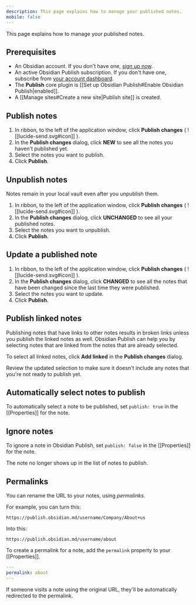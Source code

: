 ```yaml
---
description: This page explains how to manage your published notes.
mobile: false
---
```


This page explains how to manage your published notes.

## Prerequisites

- An Obsidian account. If you don't have one, [sign up now](https://obsidian.md/auth?returnto=%2Faccount%2Fpublish#signup).
- An active Obsidian Publish subscription. If you don't have one, subscribe from [your account dashboard](https://obsidian.md/account/publish).
- The **Publish** core plugin is [[Set up Obsidian Publish#Enable Obsidian Publish|enabled]].
- A [[Manage sites#Create a new site|Publish site]] is created.

## Publish notes

1. In ribbon, to the left of the application window, click **Publish changes** ( ![[lucide-send.svg#icon]] ).
2. In the **Publish changes** dialog, click **NEW** to see all the notes you haven't published yet.
3. Select the notes you want to publish.
4. Click **Publish**.

## Unpublish notes

Notes remain in your local vault even after you unpublish them.

1. In ribbon, to the left of the application window, click **Publish changes** ( ![[lucide-send.svg#icon]] ).
2. In the **Publish changes** dialog, click **UNCHANGED** to see all your published notes.
3. Select the notes you want to unpublish.
4. Click **Publish**.

## Update a published note

1. In ribbon, to the left of the application window, click **Publish changes** ( ![[lucide-send.svg#icon]] ).
2. In the **Publish changes** dialog, click **CHANGED** to see all the notes that have been changed since the last time they were published.
3. Select the notes you want to update.
4. Click **Publish**.

## Publish linked notes

Publishing notes that have links to other notes results in broken links unless you publish the linked notes as well. Obsidian Publish can help you by selecting notes that are linked from the notes that are already selected.

To select all linked notes, click **Add linked** in the **Publish changes** dialog.

Review the updated selection to make sure it doesn't include any notes that you're not ready to publish yet.

## Automatically select notes to publish

To automatically select a note to be published, set `publish: true` in the [[Properties]] for the note.

## Ignore notes

To ignore a note in Obsidian Publish, set `publish: false` in the [[Properties]] for the note.

The note no longer shows up in the list of notes to publish.

## Permalinks

You can rename the URL to your notes, using _permalinks_.

For example, you can turn this:

```
https://publish.obsidian.md/username/Company/About+us
```

Into this:

```
https://publish.obsidian.md/username/about
```

To create a permalink for a note, add the `permalink` property to your [[Properties]].

```yaml
---
permalink: about
---
```

If someone visits a note using the original URL, they'll be automatically redirected to the permalink.
